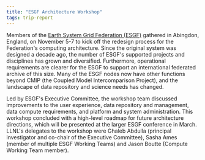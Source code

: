 ```yaml
---
title: "ESGF Architecture Workshop"
tags: trip-report
---
```


Members of the [Earth System Grid Federation (ESGF)](https://github.com/esgf) gathered in Abingdon, England, on November 5-7 to kick off the redesign process for the Federation's computing architecture. Since the original system was designed a decade ago, the number of ESGF's supported projects and disciplines has grown and diversified. Furthermore, operational requirements are clearer for the ESGF to support an international federated archive of this size. Many of the ESGF nodes now have other functions beyond CMIP (the Coupled Model Intercomparison Project), and the landscape of data repository and science needs has changed.

Led by ESGF's Executive Committee, the workshop team discussed improvements to the user experience, data repository and management, data compute requirements, and platform and system administration. This workshop concluded with a high-level roadmap for future architecture directions, which will be presented at the larger ESGF conference in March. LLNL's delegates to the workshop were Ghaleb Abdulla (principal investigator and co-chair of the Executive Committee), Sasha Ames (member of multiple ESGF Working Teams) and Jason Boutte (Compute Working Team member).
